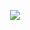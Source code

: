 <p align="center">
  <img src="https://capsule-render.vercel.app/api?text=Welcome!💢&animation=fadeIn&type=waving&color=random&height=100"/>
</p>
